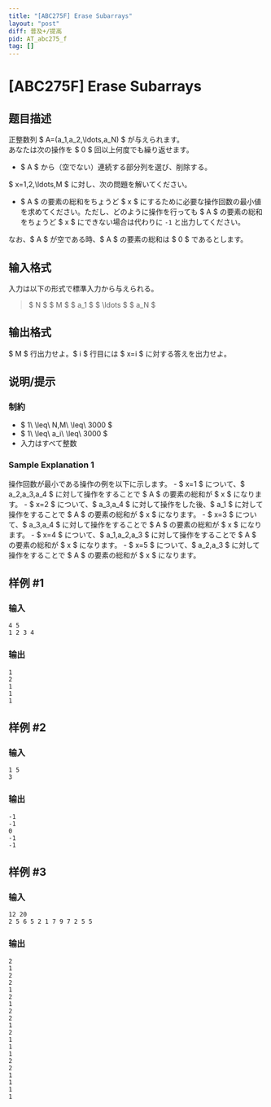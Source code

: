 ```yaml
---
title: "[ABC275F] Erase Subarrays"
layout: "post"
diff: 普及+/提高
pid: AT_abc275_f
tag: []
---
```


# [ABC275F] Erase Subarrays

## 题目描述

[problemUrl]: https://atcoder.jp/contests/abc275/tasks/abc275_f

正整数列 $ A=(a_1,a_2,\ldots,a_N) $ が与えられます。  
あなたは次の操作を $ 0 $ 回以上何度でも繰り返せます。

- $ A $ から（空でない）連続する部分列を選び、削除する。

$ x=1,2,\ldots,M $ に対し、次の問題を解いてください。

- $ A $ の要素の総和をちょうど $ x $ にするために必要な操作回数の最小値を求めてください。ただし、どのように操作を行っても $ A $ の要素の総和をちょうど $ x $ にできない場合は代わりに `-1` と出力してください。

なお、$ A $ が空である時、$ A $ の要素の総和は $ 0 $ であるとします。

## 输入格式

入力は以下の形式で標準入力から与えられる。

> $ N $ $ M $ $ a_1 $ $ \ldots $ $ a_N $

## 输出格式

$ M $ 行出力せよ。$ i $ 行目には $ x=i $ に対する答えを出力せよ。

## 说明/提示

### 制約

- $ 1\ \leq\ N,M\ \leq\ 3000 $
- $ 1\ \leq\ a_i\ \leq\ 3000 $
- 入力はすべて整数

### Sample Explanation 1

操作回数が最小である操作の例を以下に示します。 - $ x=1 $ について、$ a_2,a_3,a_4 $ に対して操作をすることで $ A $ の要素の総和が $ x $ になります。 - $ x=2 $ について、$ a_3,a_4 $ に対して操作をした後、$ a_1 $ に対して操作をすることで $ A $ の要素の総和が $ x $ になります。 - $ x=3 $ について、$ a_3,a_4 $ に対して操作をすることで $ A $ の要素の総和が $ x $ になります。 - $ x=4 $ について、$ a_1,a_2,a_3 $ に対して操作をすることで $ A $ の要素の総和が $ x $ になります。 - $ x=5 $ について、$ a_2,a_3 $ に対して操作をすることで $ A $ の要素の総和が $ x $ になります。

## 样例 #1

### 输入

```
4 5
1 2 3 4
```

### 输出

```
1
2
1
1
1
```

## 样例 #2

### 输入

```
1 5
3
```

### 输出

```
-1
-1
0
-1
-1
```

## 样例 #3

### 输入

```
12 20
2 5 6 5 2 1 7 9 7 2 5 5
```

### 输出

```
2
1
2
2
1
2
1
2
2
1
2
1
1
1
2
2
1
1
1
1
```

